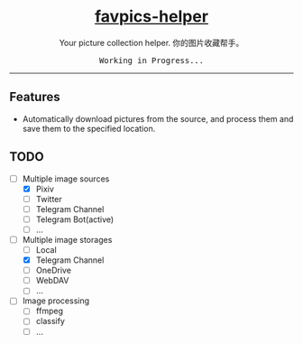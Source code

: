 <h1 align="center">
<a href="https://github.com/krau/favpics-helper">favpics-helper</a>
</h1>
<p align="center">
Your picture collection helper. 你的图片收藏帮手。
</p>

<pre align="center">
Working in Progress...
</pre>

---

## Features

- Automatically download pictures from the source, and process them and save them to the specified location.

## TODO

- [ ] Multiple image sources
  - [x] Pixiv
  - [ ] Twitter
  - [ ] Telegram Channel
  - [ ] Telegram Bot(active)
  - [ ] ...
- [ ] Multiple image storages
  - [ ] Local
  - [x] Telegram Channel
  - [ ] OneDrive
  - [ ] WebDAV
  - [ ] ...
- [ ] Image processing
  - [ ] ffmpeg
  - [ ] classify
  - [ ] ...
